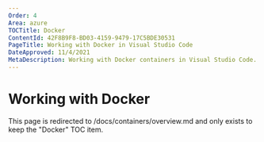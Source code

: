```yaml
---
Order: 4
Area: azure
TOCTitle: Docker
ContentId: 42F8B9F8-BD03-4159-9479-17C5BDE30531
PageTitle: Working with Docker in Visual Studio Code
DateApproved: 11/4/2021
MetaDescription: Working with Docker containers in Visual Studio Code.
---
```

# Working with Docker

This page is redirected to /docs/containers/overview.md and only exists to keep the "Docker" TOC item.
